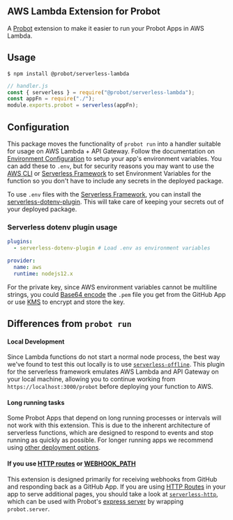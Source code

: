 ## AWS Lambda Extension for Probot

A [Probot](https://github.com/probot/probot) extension to make it easier to run your Probot Apps in AWS Lambda.

## Usage

```shell
$ npm install @probot/serverless-lambda
```

```javascript
// handler.js
const { serverless } = require("@probot/serverless-lambda");
const appFn = require("./");
module.exports.probot = serverless(appFn);
```

## Configuration

This package moves the functionality of `probot run` into a handler suitable for usage on AWS Lambda + API Gateway. Follow the documentation on [Environment Configuration](https://probot.github.io/docs/configuration/) to setup your app's environment variables. You can add these to `.env`, but for security reasons you may want to use the [AWS CLI](https://aws.amazon.com/cli/) or [Serverless Framework](https://github.com/serverless/serverless) to set Environment Variables for the function so you don't have to include any secrets in the deployed package.

To use `.env` files with the [Serverless Framework](https://github.com/serverless/serverless), you can install the [serverless-dotenv-plugin](https://www.serverless.com/plugins/serverless-dotenv-plugin). This will take care of keeping your secrets out of your deployed package.

### Serverless dotenv plugin usage
```yaml
plugins:
  - serverless-dotenv-plugin # Load .env as environment variables

provider:
  name: aws
  runtime: nodejs12.x
```

For the private key, since AWS environment variables cannot be multiline strings, you could [Base64 encode](https://nodejs.org/api/buffer.html#buffer_buffers_and_character_encodings) the `.pem` file you get from the GitHub App or use [KMS](https://aws.amazon.com/kms/) to encrypt and store the key.



## Differences from `probot run`

#### Local Development

Since Lambda functions do not start a normal node process, the best way we've found to test this out locally is to use [`serverless-offline`](https://github.com/dherault/serverless-offline). This plugin for the serverless framework emulates AWS Lambda and API Gateway on your local machine, allowing you to continue working from `https://localhost:3000/probot` before deploying your function to AWS.

#### Long running tasks

Some Probot Apps that depend on long running processes or intervals will not work with this extension. This is due to the inherent architecture of serverless functions, which are designed to respond to events and stop running as quickly as possible. For longer running apps we recommend using [other deployment options](https://probot.github.io/docs/deployment).

#### If you use [HTTP routes](https://probot.github.io/docs/http/) or [WEBHOOK_PATH](https://probot.github.io/docs/configuration/)

This extension is designed primarily for receiving webhooks from GitHub and responding back as a GitHub App. If you are using [HTTP Routes](https://probot.github.io/docs/http/) in your app to serve additional pages, you should take a look at [`serverless-http`](https://github.com/dougmoscrop/serverless-http), which can be used with Probot's [express server](https://github.com/probot/probot/blob/master/src/server.ts) by wrapping `probot.server`.
